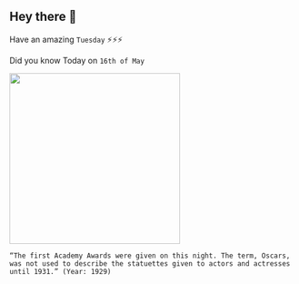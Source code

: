 ## Hey there 👋
Have an amazing `Tuesday` ⚡⚡⚡

Did you know Today on `16th of May`
 
 [<img src="https://www.hollywoodinsider.com/wp-content/uploads/2020/09/Hollywood-Insider-Oscars-New-Rules-80-Years-Ago-1280x720.jpg" width="300" />](https://www.tititudorancea.com/z/what_is_academy_award.htm) 
 ```
“The first Academy Awards were given on this night. The term, Oscars, was not used to describe the statuettes given to actors and actresses until 1931.” (Year: 1929)
```
